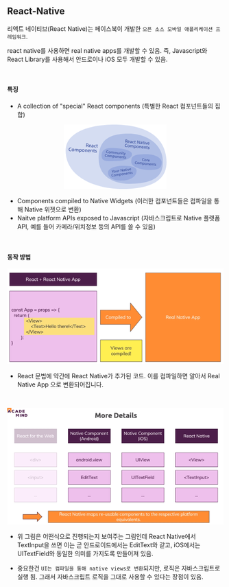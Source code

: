 ## React-Native

리액트 네이티브(React Native)는 페이스북이 개발한 `오픈 소스 모바일 애플리케이션 프레임워크`.

react native를 사용하면 real native apps를 개발할 수 있음. 즉, Javascript와 React Library를 사용해서 안드로이나 iOS 모두 개발할 수 있음.

<br>

#### 특징

- A collection of "special" React components (특별한 React 컴포넌트들의 집합)

<p align="center">
<img src="./image.png">
</p>

- Components compiled to Native Widgets (이러한 컴포넌트들은 컴파일을 통해 Native 위젯으로 변환)
- Naitve platform APIs exposed to Javascript (자바스크립트로 Native 플랫폼 API, 예를 들어 카메라/위치정보 등의 API를 쓸 수 있음)

<br>

#### 동작 방법

<p align="center">
<img src="./image2.png">
</p>

- React 문법에 약간에 React Native가 추가된 코드. 이를 컴파일하면 알아서 Real Native App 으로 변환되어집니다.

<br>

<p align="center">
<img src="./image3.png">
</p>

- 위 그림은 어떤식으로 진행되는지 보여주는 그림인데 React Native에서 TextInput을 쓰면 이는 곧 안드로이드에서는 EditText와 같고, iOS에서는 UITextField와 동일한 의미를 가지도록 만들어져 있음.

- 중요한건 `UI는 컴파일을 통해 native views로 변환`되지만, 로직은 자바스크립트로 실행 됨. 그래서 자바스크립트 로직을 그대로 사용할 수 있다는 장점이 있음.
